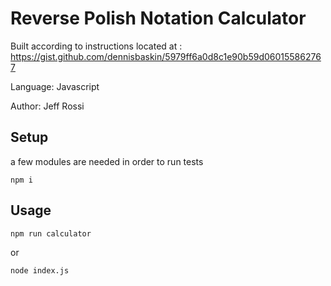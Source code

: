 # Reverse Polish Notation Calculator

Built according to instructions located at : https://gist.github.com/dennisbaskin/5979ff6a0d8c1e90b59d060155862767

Language: Javascript  

Author: Jeff Rossi

## Setup

a few modules are needed in order to run tests

```
npm i
```

## Usage

```
npm run calculator
```

or 

```
node index.js
```
